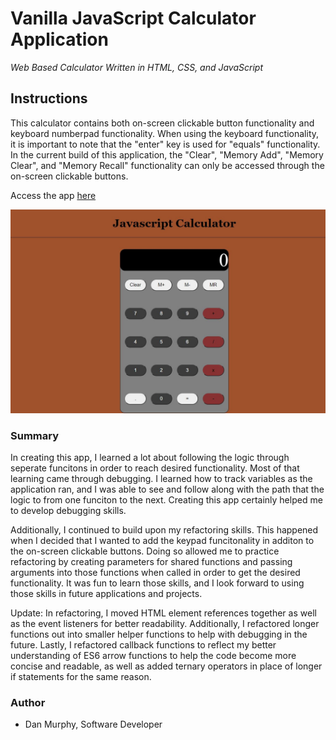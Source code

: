 # Vanilla JavaScript Calculator Application

_Web Based Calculator Written in HTML, CSS, and JavaScript_

## Instructions


This calculator contains both on-screen clickable button functionality and keyboard numberpad functionality. When using the keyboard functionality, it is important to note that the "enter" key is used for "equals" functionality. In the current build of this application, the "Clear", "Memory Add", "Memory Clear", and "Memory Recall" functionality can only be accessed through the on-screen clickable buttons. 


Access the app [here](https://danielmurphy1.github.io/CalculatorApp/)

![CalculatorApp Screen](https://github.com/danielmurphy1/CalculatorApp/blob/master/CalculatorImage.JPG)

### Summary

In creating this app, I learned a lot about following the logic through seperate funcitons in order to reach desired functionality. Most of that learning came through debugging. I learned how to track variables as the application ran, and I was able to see and follow along with the path that the logic to from one funciton to the next. Creating this app certainly helped me to develop debugging skills. 

Additionally, I continued to build upon my refactoring skills. This happened when I decided that I wanted to add the keypad funcitonality in additon to the on-screen clickable buttons. Doing so allowed me to practice refactoring by creating parameters for shared functions and passing arguments into those functions when called in order to get the desired functionality. It was fun to learn those skills, and I look forward to using those skills in future applications and projects. 

Update: In refactoring, I moved HTML element references together as well as the event listeners for better readability. Additionally, I refactored longer functions out into smaller helper functions to help with debugging in the future. Lastly, I refactored callback functions to reflect my better understanding of ES6 arrow functions to help the code become more concise and readable, as well as added ternary operators in place of longer if statements for the same reason. 

### Author

- Dan Murphy, Software Developer